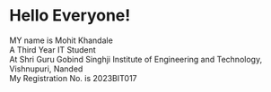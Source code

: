 # Hello Everyone!  
MY name is Mohit Khandale  
A Third Year IT Student  
At Shri Guru Gobind Singhji Institute of Engineering and Technology, Vishnupuri, Nanded  
My Registration No. is 2023BIT017  

